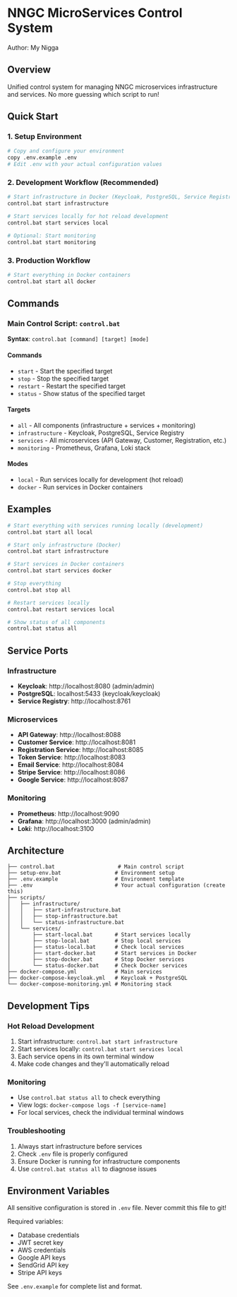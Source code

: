 # NNGC MicroServices Control System

Author: My Nigga

## Overview
Unified control system for managing NNGC microservices infrastructure and services. No more guessing which script to run!

## Quick Start

### 1. Setup Environment
```bash
# Copy and configure your environment
copy .env.example .env
# Edit .env with your actual configuration values
```

### 2. Development Workflow (Recommended)
```bash
# Start infrastructure in Docker (Keycloak, PostgreSQL, Service Registry)
control.bat start infrastructure

# Start services locally for hot reload development
control.bat start services local

# Optional: Start monitoring
control.bat start monitoring
```

### 3. Production Workflow
```bash
# Start everything in Docker containers
control.bat start all docker
```

## Commands

### Main Control Script: `control.bat`

**Syntax**: `control.bat [command] [target] [mode]`

#### Commands
- `start` - Start the specified target
- `stop` - Stop the specified target  
- `restart` - Restart the specified target
- `status` - Show status of the specified target

#### Targets
- `all` - All components (infrastructure + services + monitoring)
- `infrastructure` - Keycloak, PostgreSQL, Service Registry
- `services` - All microservices (API Gateway, Customer, Registration, etc.)
- `monitoring` - Prometheus, Grafana, Loki stack

#### Modes
- `local` - Run services locally for development (hot reload)
- `docker` - Run services in Docker containers

## Examples

```bash
# Start everything with services running locally (development)
control.bat start all local

# Start only infrastructure (Docker)
control.bat start infrastructure

# Start services in Docker containers
control.bat start services docker

# Stop everything
control.bat stop all

# Restart services locally
control.bat restart services local

# Show status of all components
control.bat status all
```

## Service Ports

### Infrastructure
- **Keycloak**: http://localhost:8080 (admin/admin)
- **PostgreSQL**: localhost:5433 (keycloak/keycloak)
- **Service Registry**: http://localhost:8761

### Microservices
- **API Gateway**: http://localhost:8088
- **Customer Service**: http://localhost:8081
- **Registration Service**: http://localhost:8085
- **Token Service**: http://localhost:8083
- **Email Service**: http://localhost:8084
- **Stripe Service**: http://localhost:8086
- **Google Service**: http://localhost:8087

### Monitoring
- **Prometheus**: http://localhost:9090
- **Grafana**: http://localhost:3000 (admin/admin)
- **Loki**: http://localhost:3100

## Architecture

```
├── control.bat                    # Main control script
├── setup-env.bat                 # Environment setup
├── .env.example                  # Environment template
├── .env                          # Your actual configuration (create this)
├── scripts/
│   ├── infrastructure/
│   │   ├── start-infrastructure.bat
│   │   ├── stop-infrastructure.bat
│   │   └── status-infrastructure.bat
│   └── services/
│       ├── start-local.bat       # Start services locally
│       ├── stop-local.bat        # Stop local services
│       ├── status-local.bat      # Check local services
│       ├── start-docker.bat      # Start services in Docker
│       ├── stop-docker.bat       # Stop Docker services
│       └── status-docker.bat     # Check Docker services
├── docker-compose.yml            # Main services
├── docker-compose-keycloak.yml   # Keycloak + PostgreSQL
└── docker-compose-monitoring.yml # Monitoring stack
```

## Development Tips

### Hot Reload Development
1. Start infrastructure: `control.bat start infrastructure`
2. Start services locally: `control.bat start services local`
3. Each service opens in its own terminal window
4. Make code changes and they'll automatically reload

### Monitoring
- Use `control.bat status all` to check everything
- View logs: `docker-compose logs -f [service-name]`
- For local services, check the individual terminal windows

### Troubleshooting
1. Always start infrastructure before services
2. Check `.env` file is properly configured
3. Ensure Docker is running for infrastructure components
4. Use `control.bat status all` to diagnose issues

## Environment Variables

All sensitive configuration is stored in `.env` file. Never commit this file to git!

Required variables:
- Database credentials
- JWT secret key
- AWS credentials  
- Google API keys
- SendGrid API key
- Stripe API keys

See `.env.example` for complete list and format.